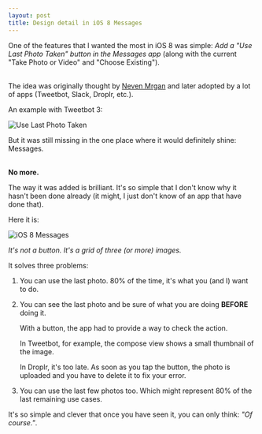 ```yaml
---
layout: post
title: Design detail in iOS 8 Messages
---
```


One of the features that I wanted the most in iOS 8 was simple: _Add a "Use Last Photo Taken" button in the Messages app_ (along with the current "Take Photo or Video" and "Choose Existing").

<br />The idea was originally thought by [Neven Mrgan](http://mrgan.tumblr.com/post/12808983893/tweetbot-adds-last-photo-taken-feature) and later adopted by a lot of apps (Tweetbot, Slack, Droplr, etc.).

An example with Tweetbot 3:

![Use Last Photo Taken](https://farm4.staticflickr.com/3916/14336153925_c93fce6ac5_o.png)

But it was still missing in the one place where it would definitely shine: Messages.

<br />**No more.**

The way it was added is brilliant. It's so simple that I don't know why it hasn't been done already (it might, I just don't know of an app that have done that).

Here it is:

![iOS 8 Messages](https://farm3.staticflickr.com/2940/14149545550_cc16f54a07_o.png)

_It's not a button. It's a grid of three (or more) images._

It solves three problems:

1. You can use the last photo. 80% of the time, it's what you (and I) want to do. 
2. You can see the last photo and be sure of what you are doing **BEFORE** doing it. 

	With a button, the app had to provide a way to check the action. 

	In Tweetbot, for example, the compose view shows a small thumbnail of the image. 

	In Droplr, it's too late. As soon as you tap the button, the photo is uploaded and you have to delete it to fix your error.

3. You can use the last few photos too. Which might represent 80% of the last remaining use cases.

It's so simple and clever that once you have seen it, you can only think: _"Of course."_.